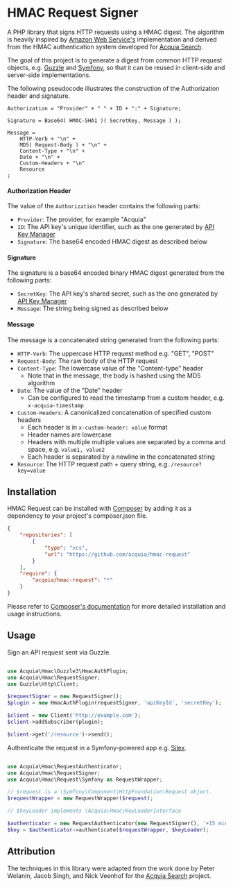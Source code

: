 # HMAC Request Signer

A PHP library that signs HTTP requests using a HMAC digest. The algorithm is
heavily inspired by [Amazon Web Service's](http://docs.aws.amazon.com/AmazonS3/latest/dev/RESTAuthentication.html)
implementation and derived from the HMAC authentication system developed for
[Acquia Search](https://www.acquia.com/products-services/acquia-network/cloud-services/acquia-search).

The goal of this project is to generate a digest from common HTTP request
objects, e.g. [Guzzle](http://api.guzzlephp.org/class-Guzzle.Http.Message.Request.html)
and [Symfony](http://api.symfony.com/2.0/Symfony/Component/HttpFoundation/Request.html),
so that it can be reused in client-side and server-side implementations.

The following pseudocode illustrates the construction of the Authorization
header and signature.

```
Authorization = "Provider" + " " + ID + ":" + Signature;

Signature = Base64( HMAC-SHA1 )( SecretKey, Message ) );

Message =
    HTTP-Verb + "\n" +
	MD5( Request-Body ) + "\n" +
	Content-Type + "\n" +
	Date + "\n" +
    Custom-Headers + "\n"
	Resource
;
```

#### Authorization Header

The value of the `Authorization` header contains the following parts:

* `Provider`: The provider, for example "Acquia"
* `ID`: The API key's unique identifier, such as the one generated by [API Key Manager](https://github.com/acquia/api-key-manager)
* `Signature`: The base64 encoded HMAC digest as described below

#### Signature

The signature is a base64 encoded binary HMAC digest generated from the
following parts:

* `SecretKey`: The API key's shared secret, such as the one generated by [API Key Manager](https://github.com/acquia/api-key-manager)
* `Message`: The string being signed as described below

#### Message

The message is a concatenated string  generated from the following parts:

* `HTTP-Verb`: The uppercase HTTP request method e.g. "GET", "POST"
* `Request-Body`: The raw body of the HTTP request
* `Content-Type`: The lowercase value of the "Content-type" header
  * Note that in the message, the body is hashed using the MD5 algorithm
* `Date`: The value of the "Date" header
  * Can be configured to read the timestamp from a custom header, e.g. `x-acquia-timestamp`
* `Custom-Headers`: A canonicalized concatenation of specified custom headers
  * Each header is in `x-custom-header: value` format
  * Header names are lowercase
  * Headers with multiple multiple values are separated by a comma and space, e.g. `value1, value2`
  * Each header is separated by a newline in the concatenated string
* `Resource`: The HTTP request path + query string, e.g. `/resource?key=value`

## Installation

HMAC Request can be installed with [Composer](http://getcomposer.org)
by adding it as a dependency to your project's composer.json file.

```json
{
    "repositories": [
        {
            "type": "vcs",
            "url": "https://github.com/acquia/hmac-request"
        }
    ],
    "require": {
        "acquia/hmac-request": "*"
    }
}
```

Please refer to [Composer's documentation](https://github.com/composer/composer/blob/master/doc/00-intro.md#introduction)
for more detailed installation and usage instructions.

## Usage

Sign an API request sent via Guzzle.

```php

use Acquia\Hmac\Guzzle3\HmacAuthPlugin;
use Acquia\Hmac\RequestSigner;
use Guzzle\Http\Client;

$requestSigner = new RequestSigner();
$plugin = new HmacAuthPlugin(requestSigner, 'apiKeyId', 'secretKey');

$client = new Client('http://example.com');
$client->addSubscriber(plugin);

$client->get('/resource')->send();

```

Authenticate the request in a Symfony-powered app e.g. [Silex](https://github.com/silexphp/Silex).

```php

use Acquia\Hmac\RequestAuthenticator;
use Acquia\Hmac\RequestSigner;
use Acquia\Hmac\Request\Symfony as RequestWrapper;

// $request is a \Symfony\Component\HttpFoundation\Request object.
$requestWrapper = new RequestWrapper($request);

// $keyLoader implements \Acquia\Hmac\KeyLoaderInterface

$authenticator = new RequestAuthenticator(new RequestSigner(), '+15 minutes');
$key = $authenticator->authenticate($requestWrapper, $keyLoader);

```

## Attribution

The techniques in this library were adapted from the work done by Peter Wolanin,
Jacob Singh, and Nick Veenhof for the [Acquia Search](https://www.acquia.com/products-services/acquia-network/cloud-services/acquia-search)
project.
